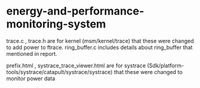 # energy-and-performance-monitoring-system

trace.c , trace.h are for kernel (msm/kernel/trace) that these were changed to add power to ftrace.
ring_buffer.c includes details about ring_buffer that mentioned in report.

prefix.html , systrace_trace_viewer.html are for systrace (Sdk/platform-tools/systrace/catapult/systrace/systrace)
that these were changed to monitor power data
